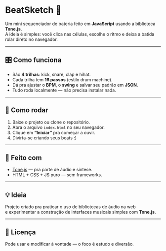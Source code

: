 # BeatSketch 🥁

Um mini sequenciador de bateria feito em **JavaScript** usando a biblioteca **Tone.js**.  
A ideia é simples: você clica nas células, escolhe o ritmo e deixa a batida rolar direto no navegador.

---

## 🎛️ Como funciona

- São **4 trilhas**: kick, snare, clap e hihat.  
- Cada trilha tem **16 passos** (estilo drum machine).  
- Dá pra ajustar o **BPM**, o **swing** e salvar seu padrão em **JSON**.  
- Tudo roda localmente — não precisa instalar nada.

---

## 🚀 Como rodar

1. Baixe o projeto ou clone o repositório.
2. Abra o arquivo `index.html` no seu navegador.
3. Clique em **“Iniciar”** pra começar a ouvir.
4. Divirta-se criando seus beats :)

---

## 🧠 Feito com

- [Tone.js](https://tonejs.github.io) — pra parte de áudio e síntese.
- HTML + CSS + JS puro — sem frameworks.

---

## 💡 Ideia

Projeto criado pra praticar o uso de bibliotecas de áudio na web  
e experimentar a construção de interfaces musicais simples com **Tone.js**.

---

## 📄 Licença

Pode usar e modificar à vontade — o foco é estudo e diversão.
